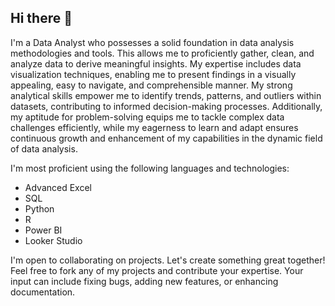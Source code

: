 ## Hi there 👋

I'm a Data Analyst who possesses a solid foundation in data analysis methodologies and tools. This allows me to proficiently gather, clean, and analyze data to derive meaningful insights. My expertise includes data visualization techniques, enabling me to present findings in a visually appealing, easy to navigate, and comprehensible manner. My strong analytical skills empower me to identify trends, patterns, and outliers within datasets, contributing to informed decision-making processes. Additionally, my aptitude for problem-solving equips me to tackle complex data challenges efficiently, while my eagerness to learn and adapt ensures continuous growth and enhancement of my capabilities in the dynamic field of data analysis.


I'm most proficient using the following languages and technologies:

  - Advanced Excel                            
  - SQL                                       
  - Python
  - R
  - Power BI
  - Looker Studio

I'm open to collaborating on projects. Let's create something great together! Feel free to fork any of my projects and contribute your expertise. Your input can include fixing bugs, adding new features, or enhancing documentation. 
